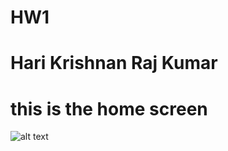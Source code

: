 # HW1 
#  Hari Krishnan Raj Kumar

# this is the home screen
![alt text]([http://url/to/img.png](https://github.com/iamdevhk/CSS545-HW1/blob/main/1.jpg))
